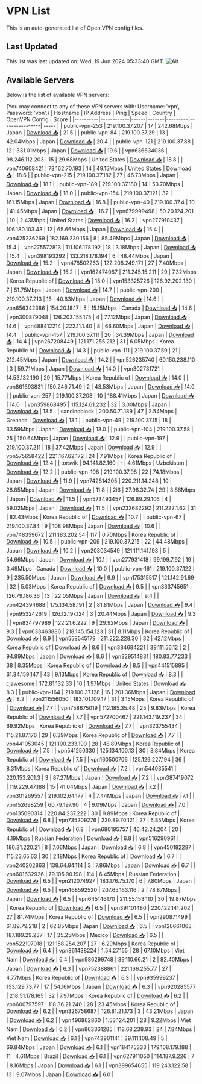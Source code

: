 # VPN List

This is an auto-generated list of Open VPN config files.

## Last Updated

This list was last updated on: Wed, 19 Jun 2024 05:33:40 GMT.
![Alt](https://repobeats.axiom.co/api/embed/186b98318ef1479477931607c1ad7d823f12451f.svg "Repobeats analytics image")

## Available Servers

Below is the list of available VPN servers:

(You may connect to any of these VPN servers with: Username: 'vpn', Password: 'vpn'.)
| Hostname | IP Address | Ping | Speed | Country | OpenVPN Config | Score |
|----------|------------|------|-------|---------|----------------| ----- |
| public-vpn-253 | 219.100.37.207 | 17 | 242.68Mbps | Japan | [Download 📥](./configs/server_0_JP.ovpn) | 21.5 |
| public-vpn-84 | 219.100.37.29 | 13 | 42.04Mbps | Japan | [Download 📥](./configs/server_1_JP.ovpn) | 20.4 |
| public-vpn-121 | 219.100.37.88 | 12 | 331.01Mbps | Japan | [Download 📥](./configs/server_2_JP.ovpn) | 19.6 |
| vpn636634036 | 98.246.112.203 | 15 | 29.68Mbps | United States | [Download 📥](./configs/server_3_US.ovpn) | 18.8 |
| vpn740608421 | 73.162.70.193 | 14 | 49.15Mbps | United States | [Download 📥](./configs/server_4_US.ovpn) | 18.6 |
| public-vpn-215 | 219.100.37.182 | 27 | 46.73Mbps | Japan | [Download 📥](./configs/server_5_JP.ovpn) | 18.1 |
| public-vpn-189 | 219.100.37.180 | 14 | 53.70Mbps | Japan | [Download 📥](./configs/server_6_JP.ovpn) | 18.0 |
| public-vpn-154 | 219.100.37.121 | 32 | 161.15Mbps | Japan | [Download 📥](./configs/server_7_JP.ovpn) | 16.8 |
| public-vpn-40 | 219.100.37.4 | 10 | 41.45Mbps | Japan | [Download 📥](./configs/server_8_JP.ovpn) | 16.7 |
| vpn679999498 | 50.20.124.201 | 10 | 2.43Mbps | United States | [Download 📥](./configs/server_9_US.ovpn) | 16.2 |
| vpn277910437 | 106.180.103.43 | 12 | 65.66Mbps | Japan | [Download 📥](./configs/server_10_JP.ovpn) | 15.4 |
| vpn425236269 | 182.169.230.156 | 8 | 85.49Mbps | Japan | [Download 📥](./configs/server_11_JP.ovpn) | 15.4 |
| vpn275572813 | 111.106.178.192 | 18 | 3.18Mbps | Japan | [Download 📥](./configs/server_12_JP.ovpn) | 15.4 |
| vpn398193292 | 133.218.178.194 | 6 | 48.44Mbps | Japan | [Download 📥](./configs/server_13_JP.ovpn) | 15.2 |
| vpn478502263 | 122.208.249.171 | 27 | 7.40Mbps | Japan | [Download 📥](./configs/server_14_JP.ovpn) | 15.2 |
| vpn162474067 | 211.245.15.211 | 29 | 7.32Mbps | Korea Republic of | [Download 📥](./configs/server_15_KR.ovpn) | 15.0 |
| vpn153325726 | 126.92.202.130 | 7 | 51.75Mbps | Japan | [Download 📥](./configs/server_16_JP.ovpn) | 14.7 |
| public-vpn-200 | 219.100.37.213 | 15 | 40.83Mbps | Japan | [Download 📥](./configs/server_17_JP.ovpn) | 14.6 |
| vpn656342386 | 154.20.18.17 | 5 | 15.15Mbps | Canada | [Download 📥](./configs/server_18_CA.ovpn) | 14.6 |
| vpn300879048 | 126.203.155.175 | 4 | 77.12Mbps | Japan | [Download 📥](./configs/server_19_JP.ovpn) | 14.6 |
| vpn488412214 | 222.11.1.40 | 8 | 66.60Mbps | Japan | [Download 📥](./configs/server_20_JP.ovpn) | 14.4 |
| public-vpn-157 | 219.100.37.111 | 20 | 34.39Mbps | Japan | [Download 📥](./configs/server_21_JP.ovpn) | 14.4 |
| vpn267208449 | 121.171.255.212 | 31 | 6.05Mbps | Korea Republic of | [Download 📥](./configs/server_22_KR.ovpn) | 14.3 |
| public-vpn-111 | 219.100.37.59 | 21 | 212.45Mbps | Japan | [Download 📥](./configs/server_23_JP.ovpn) | 14.2 |
| vpn526235740 | 60.150.238.110 | 3 | 59.71Mbps | Japan | [Download 📥](./configs/server_24_JP.ovpn) | 14.0 |
| vpn302731721 | 14.53.132.190 | 29 | 15.77Mbps | Korea Republic of | [Download 📥](./configs/server_25_KR.ovpn) | 14.0 |
| vpn861693831 | 150.246.71.49 | 2 | 43.53Mbps | Japan | [Download 📥](./configs/server_26_JP.ovpn) | 14.0 |
| public-vpn-257 | 219.100.37.208 | 10 | 188.41Mbps | Japan | [Download 📥](./configs/server_27_JP.ovpn) | 14.0 |
| vpn359868495 | 115.124.61.232 | 32 | 3.00Mbps | Japan | [Download 📥](./configs/server_28_JP.ovpn) | 13.5 |
| sandinoblock | 200.50.71.189 | 47 | 2.54Mbps | Grenada | [Download 📥](./configs/server_29_GD.ovpn) | 13.1 |
| public-vpn-49 | 219.100.37.15 | 18 | 33.59Mbps | Japan | [Download 📥](./configs/server_30_JP.ovpn) | 13.0 |
| public-vpn-104 | 219.100.37.58 | 25 | 150.64Mbps | Japan | [Download 📥](./configs/server_31_JP.ovpn) | 12.9 |
| public-vpn-197 | 219.100.37.211 | 18 | 37.42Mbps | Japan | [Download 📥](./configs/server_32_JP.ovpn) | 12.9 |
| vpn575658422 | 221.167.62.172 | 24 | 7.91Mbps | Korea Republic of | [Download 📥](./configs/server_33_KR.ovpn) | 12.4 |
| torsvik | 94.141.82.160 | - | 4.61Mbps | Uzbekistan | [Download 📥](./configs/server_34_UZ.ovpn) | 12.2 |
| public-vpn-108 | 219.100.37.98 | 22 | 74.18Mbps | Japan | [Download 📥](./configs/server_35_JP.ovpn) | 11.9 |
| vpn742814305 | 220.211.14.248 | 10 | 28.85Mbps | Japan | [Download 📥](./configs/server_36_JP.ovpn) | 11.8 |
| 2i6 | 27.96.32.74 | 29 | 3.86Mbps | Japan | [Download 📥](./configs/server_37_JP.ovpn) | 11.5 |
| vpn573493457 | 126.89.29.105 | 4 | 59.02Mbps | Japan | [Download 📥](./configs/server_38_JP.ovpn) | 11.5 |
| vpn232682292 | 211.222.1.62 | 31 | 82.43Mbps | Korea Republic of | [Download 📥](./configs/server_39_KR.ovpn) | 10.7 |
| public-vpn-67 | 219.100.37.84 | 9 | 108.98Mbps | Japan | [Download 📥](./configs/server_40_JP.ovpn) | 10.6 |
| vpn748359672 | 211.183.202.54 | 117 | 0.70Mbps | Korea Republic of | [Download 📥](./configs/server_41_KR.ovpn) | 10.5 |
| public-vpn-209 | 219.100.37.215 | 22 | 44.48Mbps | Japan | [Download 📥](./configs/server_42_JP.ovpn) | 10.2 |
| vpn203034549 | 121.111.141.193 | 5 | 54.66Mbps | Japan | [Download 📥](./configs/server_43_JP.ovpn) | 10.1 |
| vpn277931418 | 99.199.7.92 | 19 | 3.49Mbps | Canada | [Download 📥](./configs/server_44_CA.ovpn) | 10.0 |
| public-vpn-161 | 219.100.37.122 | 9 | 235.50Mbps | Japan | [Download 📥](./configs/server_45_JP.ovpn) | 9.9 |
| vpn175315517 | 121.142.91.69 | 32 | 5.03Mbps | Korea Republic of | [Download 📥](./configs/server_46_KR.ovpn) | 9.5 |
| vpn333745651 | 126.79.186.36 | 13 | 22.05Mbps | Japan | [Download 📥](./configs/server_47_JP.ovpn) | 9.4 |
| vpn424394688 | 175.134.58.191 | 2 | 81.81Mbps | Japan | [Download 📥](./configs/server_48_JP.ovpn) | 9.4 |
| vpn953242619 | 126.12.197.124 | 3 | 20.44Mbps | Japan | [Download 📥](./configs/server_49_JP.ovpn) | 9.3 |
| vpn834797989 | 122.21.6.222 | 9 | 29.92Mbps | Japan | [Download 📥](./configs/server_50_JP.ovpn) | 9.3 |
| vpn633463886 | 218.145.154.123 | 31 | 8.11Mbps | Korea Republic of | [Download 📥](./configs/server_51_KR.ovpn) | 8.9 |
| vpn558545179 | 211.222.228.30 | 32 | 42.12Mbps | Korea Republic of | [Download 📥](./configs/server_52_KR.ovpn) | 8.6 |
| vpn384684221 | 39.111.56.12 | 2 | 94.89Mbps | Japan | [Download 📥](./configs/server_53_JP.ovpn) | 8.6 |
| vpn329514831 | 180.83.77.233 | 38 | 8.35Mbps | Korea Republic of | [Download 📥](./configs/server_54_KR.ovpn) | 8.5 |
| vpn441515895 | 61.34.159.147 | 43 | 9.13Mbps | Korea Republic of | [Download 📥](./configs/server_55_KR.ovpn) | 8.3 |
| cjawesome | 172.81.132.33 | 10 | 1.97Mbps | United States | [Download 📥](./configs/server_56_US.ovpn) | 8.3 |
| public-vpn-164 | 219.100.37.128 | 16 | 201.36Mbps | Japan | [Download 📥](./configs/server_57_JP.ovpn) | 8.2 |
| vpn211556050 | 183.101.109.17 | 31 | 3.15Mbps | Korea Republic of | [Download 📥](./configs/server_58_KR.ovpn) | 7.7 |
| vpn758675019 | 112.185.35.48 | 25 | 9.83Mbps | Korea Republic of | [Download 📥](./configs/server_59_KR.ovpn) | 7.7 |
| vpn572700467 | 221.143.119.237 | 34 | 69.92Mbps | Korea Republic of | [Download 📥](./configs/server_60_KR.ovpn) | 7.7 |
| vpn323755434 | 115.21.87.176 | 29 | 6.39Mbps | Korea Republic of | [Download 📥](./configs/server_61_KR.ovpn) | 7.7 |
| vpn441053045 | 121.190.233.190 | 28 | 48.89Mbps | Korea Republic of | [Download 📥](./configs/server_62_KR.ovpn) | 7.5 |
| vpn541250330 | 125.134.100.13 | 30 | 8.84Mbps | Korea Republic of | [Download 📥](./configs/server_63_KR.ovpn) | 7.5 |
| vpn160500706 | 125.129.227.194 | 36 | 8.31Mbps | Korea Republic of | [Download 📥](./configs/server_64_KR.ovpn) | 7.2 |
| vpn544035541 | 220.153.201.3 | 3 | 87.27Mbps | Japan | [Download 📥](./configs/server_65_JP.ovpn) | 7.2 |
| vpn387419072 | 119.229.47.188 | 15 | 41.04Mbps | Japan | [Download 📥](./configs/server_66_JP.ovpn) | 7.2 |
| vpn301269557 | 219.102.64.177 | 4 | 7.44Mbps | Japan | [Download 📥](./configs/server_67_JP.ovpn) | 7.1 |
| vpn152698259 | 60.79.197.90 | 4 | 9.09Mbps | Japan | [Download 📥](./configs/server_68_JP.ovpn) | 7.0 |
| vpn135090314 | 220.84.237.222 | 30 | 9.89Mbps | Korea Republic of | [Download 📥](./configs/server_69_KR.ovpn) | 6.8 |
| vpn735209276 | 220.89.70.121 | 27 | 6.85Mbps | Korea Republic of | [Download 📥](./configs/server_70_KR.ovpn) | 6.8 |
| vpn680195757 | 46.42.24.204 | 20 | 4.19Mbps | Russian Federation | [Download 📥](./configs/server_71_RU.ovpn) | 6.8 |
| vpn516290961 | 180.31.220.21 | 8 | 7.06Mbps | Japan | [Download 📥](./configs/server_72_JP.ovpn) | 6.8 |
| vpn450182287 | 115.23.65.63 | 30 | 2.18Mbps | Korea Republic of | [Download 📥](./configs/server_73_KR.ovpn) | 6.7 |
| vpn240202863 | 138.64.84.114 | 3 | 7.86Mbps | Japan | [Download 📥](./configs/server_74_JP.ovpn) | 6.7 |
| vpn601632926 | 79.105.90.198 | 114 | 6.45Mbps | Russian Federation | [Download 📥](./configs/server_75_RU.ovpn) | 6.5 |
| vpn212074927 | 183.176.75.170 | 6 | 7.80Mbps | Japan | [Download 📥](./configs/server_76_JP.ovpn) | 6.5 |
| vpn468592520 | 207.65.163.116 | 2 | 78.87Mbps | Japan | [Download 📥](./configs/server_77_JP.ovpn) | 6.5 |
| vpn645146170 | 211.55.153.110 | 30 | 19.87Mbps | Korea Republic of | [Download 📥](./configs/server_78_KR.ovpn) | 6.5 |
| vpn391101480 | 220.122.141.202 | 27 | 81.74Mbps | Korea Republic of | [Download 📥](./configs/server_79_KR.ovpn) | 6.5 |
| vpn290871499 | 61.89.79.218 | 2 | 62.85Mbps | Japan | [Download 📥](./configs/server_80_JP.ovpn) | 6.5 |
| vpn128661068 | 187.189.29.237 | 17 | 35.25Mbps | Mexico | [Download 📥](./configs/server_81_MX.ovpn) | 6.5 |
| vpn522197018 | 121.158.254.207 | 27 | 6.29Mbps | Korea Republic of | [Download 📥](./configs/server_82_KR.ovpn) | 6.4 |
| vpn861438224 | 1.54.27.155 | 28 | 67.10Mbps | Viet Nam | [Download 📥](./configs/server_83_VN.ovpn) | 6.4 |
| vpn986299748 | 39.110.66.21 | 2 | 82.40Mbps | Japan | [Download 📥](./configs/server_84_JP.ovpn) | 6.3 |
| vpn752388861 | 221.166.255.77 | 27 | 4.77Mbps | Korea Republic of | [Download 📥](./configs/server_85_KR.ovpn) | 6.3 |
| vpn935999237 | 153.129.73.77 | 17 | 54.16Mbps | Japan | [Download 📥](./configs/server_86_JP.ovpn) | 6.3 |
| vpn920285577 | 218.51.178.165 | 32 | 7.97Mbps | Korea Republic of | [Download 📥](./configs/server_87_KR.ovpn) | 6.2 |
| vpn600797597 | 118.36.21.240 | 28 | 23.45Mbps | Korea Republic of | [Download 📥](./configs/server_88_KR.ovpn) | 6.2 |
| vpn326758687 | 126.81.21.173 | 3 | 43.21Mbps | Japan | [Download 📥](./configs/server_89_JP.ovpn) | 6.2 |
| vpn496862860 | 1.53.124.201 | 28 | 9.22Mbps | Viet Nam | [Download 📥](./configs/server_90_VN.ovpn) | 6.2 |
| vpn863361285 | 118.68.238.93 | 24 | 7.84Mbps | Viet Nam | [Download 📥](./configs/server_91_VN.ovpn) | 6.1 |
| vpn743901141 | 39.111.108.49 | 5 | 69.84Mbps | Japan | [Download 📥](./configs/server_92_JP.ovpn) | 6.1 |
| vpn184175333 | 179.108.179.188 | 11 | 4.61Mbps | Brazil | [Download 📥](./configs/server_93_BR.ovpn) | 6.1 |
| vpn627911050 | 114.187.9.226 | 7 | 8.16Mbps | Japan | [Download 📥](./configs/server_94_JP.ovpn) | 6.1 |
| vpn399654655 | 119.243.122.58 | 13 | 9.07Mbps | Japan | [Download 📥](./configs/server_95_JP.ovpn) | 6.0 |
